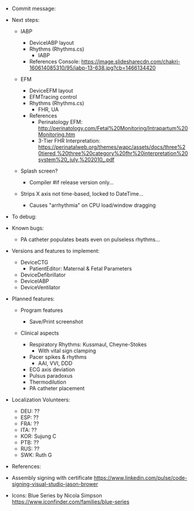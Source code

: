 ﻿* Commit message:



* Next steps:
	* IABP
		- DeviceIABP layout
		- Rhythms (Rhythms.cs)
			- IABP
		- References
			Console: https://image.slidesharecdn.com/chakri-160614085310/95/iabp-13-638.jpg?cb=1466134420


	* EFM
		- DeviceEFM layout
		- EFMTracing control
		- Rhythms (Rhythms.cs)
			- FHR, UA
		- References
			- Perinatology EFM: http://perinatology.com/Fetal%20Monitoring/Intrapartum%20Monitoring.htm
			- 3-Tier FHR Interpretation: https://perinatalweb.org/themes/wapc/assets/docs/three%20tiered,%20three%20category%20fhr%20interpretation%20system%20_july,%202010_.pdf


	- Splash screen?
		- Compiler #if release version only...

	- Strips X axis not time-based, locked to DateTime...
		- Causes "arrhythmia" on CPU load/window dragging	



* To debug:

* Known bugs:
	- PA catheter populates beats even on pulseless rhythms...



* Versions and features to implement:
	- DeviceCTG
		- PatientEditor: Maternal & Fetal Parameters
	- DeviceDefibrillator
	- DeviceIABP
	- DeviceVentilator



* Planned features:
	- Program features
		- Save/Print screenshot

	- Clinical aspects
		- Respiratory Rhythms: Kussmaul, Cheyne-Stokes
			- With vital sign clamping
		- Pacer spikes & rhythms
			- AAI, VVI, DDD
		- ECG axis deviation
		- Pulsus paradoxus
		- Thermodilution
		- PA catheter placement



* Localization Volunteers:
	- DEU: ??
    - ESP: ??
    - FRA: ??
    - ITA: ??
	- KOR: Sujung C
    - PTB: ??
    - RUS: ??
	- SWK: Ruth G



* References:
- Assembly signing with certificate
	https://www.linkedin.com/pulse/code-signing-visual-studio-jason-brower

- Icons: Blue Series by Nicola Simpson
	https://www.iconfinder.com/families/blue-series